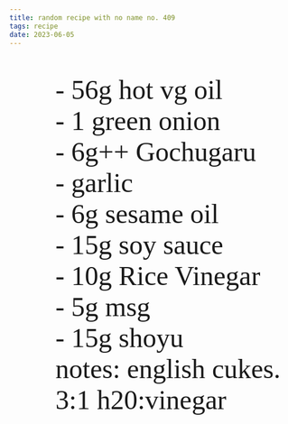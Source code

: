 ```yaml
---
title: random recipe with no name no. 409
tags: recipe
date: 2023-06-05
---
```


<style>
@import url('https://fonts.googleapis.com/css2?family=Special+Elite&display=swap');
</style> 


<p style="font-family:Special Elite; font-size:xx-large">
<ul style="font-family:Special Elite; font-size:xxx-large; list-style-type: none">
<li>- 56g hot vg oil</li>
<li>- 1 green onion </li>
<li>- 6g++ Gochugaru</li>
<li>- garlic        </li>
<li>- 6g sesame oil </li>
<li>- 15g soy sauce </li>
<li>- 10g Rice Vinegar</li>
<li>- 5g msg        </li>
<li>- 15g shoyu     </li>
<li> notes: english cukes. 3:1 h20:vinegar</li>
</ul>
</p>
